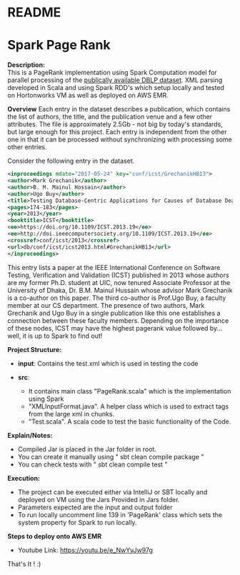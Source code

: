 # README #

# Spark Page Rank #


**Description:**  
This is a PageRank implementation using Spark Computation model for parallel processing of the [publically available DBLP dataset](https://dblp.uni-trier.de). XML parsing developed in Scala and using Spark RDD's which setup locally and tested on Hortonworks VM as well as deployed on AWS EMR.   

**Overview**
Each entry in the dataset describes a publication, which contains the list of authors, the title, and the publication venue and a few other attributes. The file is approximately 2.5Gb - not big by today's standards, but large enough for this project. Each entry is independent from the other one in that it can be processed without synchronizing with processing some other entries.

Consider the following entry in the dataset.
```xml
<inproceedings mdate="2017-05-24" key="conf/icst/GrechanikHB13">
<author>Mark Grechanik</author>
<author>B. M. Mainul Hossain</author>
<author>Ugo Buy</author>
<title>Testing Database-Centric Applications for Causes of Database Deadlocks.</title>
<pages>174-183</pages>
<year>2013</year>
<booktitle>ICST</booktitle>
<ee>https://doi.org/10.1109/ICST.2013.19</ee>
<ee>http://doi.ieeecomputersociety.org/10.1109/ICST.2013.19</ee>
<crossref>conf/icst/2013</crossref>
<url>db/conf/icst/icst2013.html#GrechanikHB13</url>
</inproceedings>
```

This entry lists a paper at the IEEE International Conference on Software Testing, Verification and Validation (ICST) published in 2013 whose authors are my former Ph.D. student at UIC, now tenured Associate Professor at the University of Dhaka, Dr. B.M. Mainul Hussain whose advisor Mark Grechanik is a co-author on this paper. The third co-author is Prof.Ugo Buy, a faculty member at our CS department. The presence of two authors, Mark Grechanik and Ugo Buy in a single publication like this one establishes a connection between these faculty members. Depending on the importance of these nodes, ICST may have the highest pagerank value followed by... well, it is up to Spark to find out!

**Project Structure:** 

- **input**: Contains the test.xml which is used in testing the code
    
- **src**: 

    - It contains  main class "PageRank.scala" which is the implementation using Spark
    - "XMLInputFormat.java". A helper class which is used to extract tags from the large xml in chunks.
    - "Test.scala". A scala code to test the basic functionality of the Code.
    
    
**Explain/Notes:**

 - Compiled Jar is placed in the Jar folder in root.
 - You can create it manually using " sbt clean compile package "
 - You can check tests with " sbt clean compile test " 
  
  
**Execution:**

 - The project can be executed either via IntelliJ or SBT locally and deployed on VM using the Jars Provided in Jars folder.
 - Parameters expected are the input and output folder
 - To run locally uncomment line 139 in 'PageRank' class which sets the system property for Spark to run locally.
 
 
 **Steps to deploy onto AWS EMR**
 
 - Youtube Link:  https://youtu.be/e_NwYyJw97g
 

That's It ! :) 
